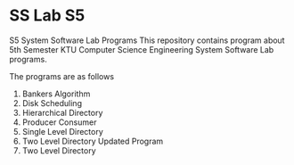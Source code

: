 # SS Lab S5 
S5 System Software Lab Programs
This repository contains program about 5th Semester KTU Computer Science Engineering System Software Lab programs.

The programs are as follows
1. Bankers Algorithm
2. Disk Scheduling
3. Hierarchical Directory
4. Producer Consumer
5. Single Level Directory
6. Two Level Directory Updated Program
7. Two Level Directory
